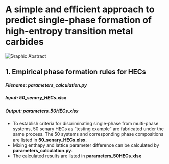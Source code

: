 # A simple and efficient approach to predict single-phase formation of high-entropy transition metal carbides
![Graphic Abstract](https://github.com/wylu-github/image/blob/main/Graphical%20abstract.jpg)
## 1. Empirical phase formation rules for HECs
##### Filename: parameters_calculation.py
##### Input: 50_senary_HECs.xlsx
##### Output: parameters_50HECs.xlsx
* To establish criteria for discriminating single-phase from multi-phase systems, 50 senary HECs as “testing example” are fabricated under the same process. The 50 systems and corresponding phase compositions are listed in **50_senary_HECs.xlsx**. <br>
* Mixing enthapy and lattice parameter difference can be calculated by **parameters_calculation.py**. <br>
* The calculated results are listed in **parameters_50HECs.xlsx** <br>
